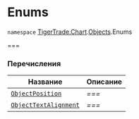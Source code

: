 
# Enums

`namespace` [TigerTrade.Chart](../../TigerTrade.Chart.md).[Objects](../../TigerTrade.Chart/Objects.md).Enums

===


### Перечисления
| Название | Описание |
| --- | --- |
| [`ObjectPosition`](./Enums/ObjectPosition.cs.md) | *===* |
| [`ObjectTextAlignment`](./Enums/ObjectTextAlignment.cs.md) | *===* |
